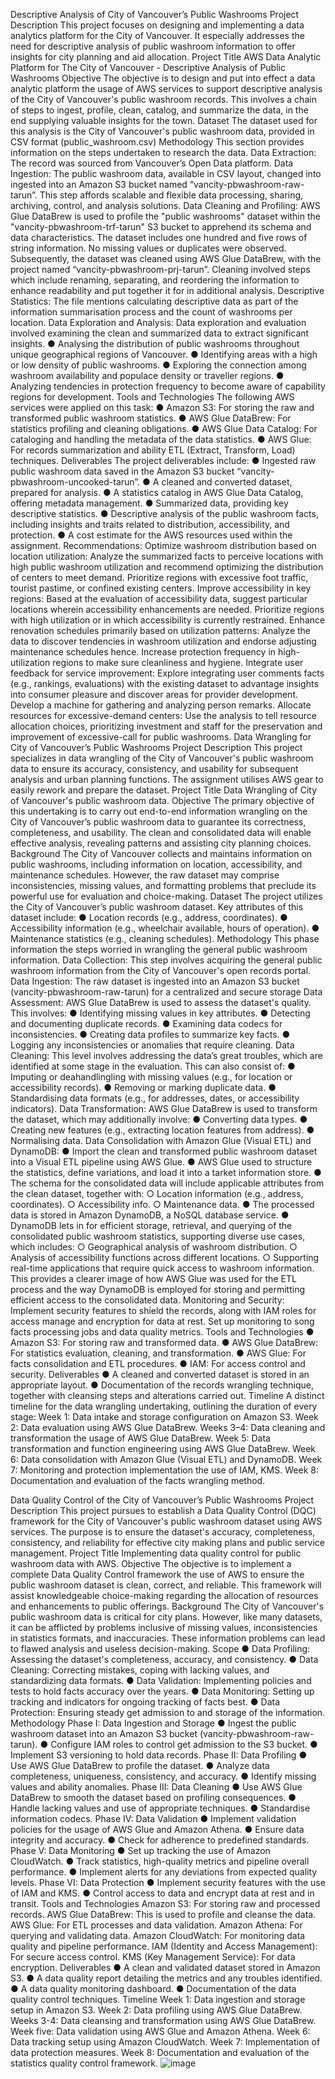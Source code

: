 Descriptive Analysis of City of Vancouver’s Public Washrooms
Project Description
This project focuses on designing and implementing a data analytics platform for the City of Vancouver. It especially addresses the need for descriptive analysis of public washroom information to offer insights for city planning and aid allocation.
Project Title
AWS Data Analytic Platform for The City of Vancouver - Descriptive Analysis of Public Washrooms
Objective
The objective is to design and put into effect a data analytic platform the usage of AWS services to support descriptive analysis of the City of Vancouver's public washroom records.  This involves a chain of steps to ingest, profile, clean, catalog, and summarize the data, in the end supplying valuable insights for the town.
Dataset
The dataset used for this analysis is the City of Vancouver's public washroom data, provided in CSV format (public_washroom.csv)
Methodology
This section provides information on the steps undertaken to research the data.
Data Extraction: The record was sourced from Vancouver’s Open Data platform.
Data Ingestion: The public washroom data, available in CSV layout, changed into ingested into an Amazon S3 bucket named “vancity-pbwashroom-raw-tarun”. This step affords scalable and flexible data processing, sharing, archiving, control, and analysis solutions.
Data Cleaning and Profiling: AWS Glue DataBrew is used to profile the "public washrooms" dataset within the "vancity-pbwashroom-trf-tarun" S3 bucket to apprehend its schema and data characteristics. The dataset includes one hundred and five rows of string information.  No missing values or duplicates were observed.  Subsequently, the dataset was cleaned using AWS Glue DataBrew, with the project named “vancity-pbwashroom-prj-tarun”.  Cleaning involved steps which include renaming, separating, and reordering the information to enhance readability and put together it for in additional analysis.
Descriptive Statistics: The file mentions calculating descriptive data as part of the information summarisation process and the count of washrooms per location.
Data Exploration and Analysis: 
Data exploration and evaluation involved examining the clean and summarized data to extract significant insights.
●	Analysing the distribution of public washrooms throughout unique geographical regions of Vancouver.
●	Identifying areas with a high or low density of public washrooms.
●	Exploring the connection among washroom availability and populace density or traveller regions.
●	Analyzing tendencies in protection frequency to become aware of capability regions for development.
Tools and Technologies
The following AWS services were applied on this task:
●	Amazon S3: For storing the raw and transformed public washroom statistics.
●	AWS Glue DataBrew: For statistics profiling and cleaning obligations.
●	AWS Glue Data Catalog: For cataloging and handling the metadata of the data statistics.
●	AWS Glue: For records summarization and ability ETL (Extract, Transform, Load) techniques.
Deliverables
The project deliverables include:
●	Ingested raw public washroom data saved in the Amazon S3 bucket “vancity-pbwashroom-uncooked-tarun”.
●	A cleaned and converted dataset, prepared for analysis.
●	A statistics catalog in AWS Glue Data Catalog, offering metadata management.
●	Summarized data, providing key descriptive statistics.
●	Descriptive analysis of the public washroom facts, including insights and traits related to distribution, accessibility, and protection.
●	A cost estimate for the AWS resources used within the assignment.
Recommendations:
Optimize washroom distribution based on location utilization: Analyze the summarized facts to perceive locations with high public washroom utilization and recommend optimizing the distribution of centers to meet demand. Prioritize regions with excessive foot traffic, tourist pastime, or confined existing centers.
Improve accessibility in key regions: Based at the evaluation of accessibility data, suggest particular locations wherein accessibility enhancements are needed. Prioritize regions with high utilization or in which accessibility is currently restrained.
Enhance renovation schedules primarily based on utilization patterns: Analyze the data to discover tendencies in washroom utilization and endorse adjusting maintenance schedules hence. Increase protection frequency in high-utilization regions to make sure cleanliness and hygiene.
Integrate user feedback for service improvement: Explore integrating user comments facts (e.g., rankings, evaluations) with the existing dataset to advantage insights into consumer pleasure and discover areas for provider development. Develop a machine for gathering and analyzing person remarks.
Allocate resources for excessive-demand centers: Use the analysis to tell resource allocation choices, prioritizing investment and staff for the preservation and improvement of excessive-call for public washrooms.
Data Wrangling for City of Vancouver’s Public Washrooms
Project Description
This project specializes in data wrangling of the City of Vancouver's public washroom data to ensure its accuracy, consistency, and usability for subsequent analysis and urban planning functions. The assignment utilises AWS gear to easily rework and prepare the dataset.
Project Title
Data Wrangling of City of Vancouver's public washroom data.
Objective
The primary objective of this undertaking is to carry out end-to-end information wrangling on the City of Vancouver’s public washroom data to guarantee its correctness, completeness, and usability. The clean and consolidated data will enable effective analysis, revealing patterns and assisting city planning choices.
Background
The City of Vancouver collects and maintains information on public washrooms, including information on location, accessibility, and maintenance schedules. However, the raw dataset may comprise inconsistencies, missing values, and formatting problems that preclude its powerful use for evaluation and choice-making.
Dataset
The project utilizes the City of Vancouver’s public washroom dataset. Key attributes of this dataset include:
●	Location records (e.g., address, coordinates).
●	Accessibility information (e.g., wheelchair available, hours of operation).
●	Maintenance statistics (e.g., cleaning schedules).
Methodology
This phase information the steps worried in wrangling the general public washroom information.
Data Collection: This step involves acquiring the general public washroom information from the City of Vancouver's open records portal.
Data Ingestion: The raw dataset is ingested into an Amazon S3 bucket (vancity-pbwashroom-raw-tarun) for a centralized and secure storage
Data Assessment: AWS Glue DataBrew is used to assess the dataset's quality. This involves:
●	Identifying missing values in key attributes.
●	Detecting and documenting duplicate records.
●	Examining data codecs for inconsistencies.
●	Creating data profiles to summarize key facts.
●	Logging any inconsistencies or anomalies that require cleaning.
Data Cleaning: This level involves addressing the data’s great troubles, which are identified at some stage in the evaluation. This can also consist of:
●	Imputing or deahandlingling with missing values (e.g., for location or accessibility records).
●	Removing or marking duplicate data.
●	Standardising data formats (e.g., for addresses, dates, or accessibility indicators).
Data Transformation: AWS Glue DataBrew is used to transform the dataset, which may additionally involve:
●	Converting data types.
●	Creating new features (e.g., extracting location features from address).
●	Normalising data.
Data Consolidation with Amazon Glue (Visual ETL) and DynamoDB:
●	Import the clean and transformed public washroom dataset into a Visual ETL pipeline using AWS Glue.
●	AWS Glue used to structure the statistics, define variations, and load it into a tarket information store.
●	The schema for the consolidated data will include applicable attributes from the clean dataset, together with:
○	Location information (e.g., address, coordinates).
○	Accessibility info.
○	Maintenance data.
●	The processed data is stored in Amazon DynamoDB, a NoSQL database service.
●	DynamoDB lets in for efficient storage, retrieval, and querying of the consolidated public washroom statistics, supporting diverse use cases, which includes:
○	Geographical analysis of washroom distribution.
○	Analysis of accessibility functions across different locations.
○	Supporting real-time applications that require quick access to washroom information.
This provides a clearer image of how AWS Glue was used for the ETL process and the way DynamoDB is employed for storing and permitting efficient access to the consolidated data.
Monitoring and Security: Implement security features to shield the records, along with IAM roles for access manage and encryption for data at rest. Set up monitoring to song facts processing jobs and data quality metrics.
Tools and Technologies
●	Amazon S3: For storing raw and transformed data.
●	AWS Glue DataBrew: For statistics evaluation, cleaning, and transformation.
●	AWS Glue: For facts consolidation and ETL procedures.
●	IAM: For access control and security.
Deliverables
●	A cleaned and converted dataset is stored in an appropriate layout.
●	Documentation of the records wrangling technique, together with cleansing steps and alterations carried out.
Timeline
A distinct timeline for the data wrangling undertaking, outlining the duration of every stage:
Week 1: Data intake and storage configuration on Amazon S3.
Week 2: Data evaluation using AWS Glue DataBrew.
Weeks 3–4: Data cleaning and transformation the usage of AWS Glue DataBrew.
Week 5: Data transformation and function engineering using AWS Glue DataBrew.
Week 6: Data consolidation with Amazon Glue (Visual ETL) and DynamoDB.
Week 7: Monitoring and protection implementation the use of IAM, KMS.
Week 8: Documentation and evaluation of the facts wrangling method.

Data Quality Control of the City of Vancouver’s Public Washrooms
Project Description
This project pursues to establish a Data Quality Control (DQC) framework for the City of Vancouver's public washroom dataset using AWS services. The purpose is to ensure the dataset's accuracy, completeness, consistency, and reliability for effective city making plans and public service management.
Project Title
Implementing data quality control for public washroom data with AWS.
Objective
The objective is to implement a complete Data Quality Control framework the use of AWS to ensure the public washroom dataset is clean, correct, and reliable. This framework will assist knowledgeable choice-making regarding the allocation of resources and enhancements to public offerings.
Background
The City of Vancouver's public washroom data is critical for city plans. However, like many datasets, it can be afflicted by problems inclusive of missing values, inconsistencies in statistics formats, and inaccuracies. These information problems can lead to flawed analysis and useless decision-making.
Scope
●	Data Profiling: Assessing the dataset's completeness, accuracy, and consistency.
●	Data Cleaning: Correcting mistakes, coping with lacking values, and standardizing data formats.
●	Data Validation: Implementing policies and tests to hold facts accuracy over the years.
●	Data Monitoring: Setting up tracking and indicators for ongoing tracking of facts best.
●	Data Protection: Ensuring steady get admission to and storage of the information.
Methodology
Phase I: Data Ingestion and Storage 
●	Ingest the public washroom dataset into an Amazon S3 bucket (vancity-pbwashroom-raw-tarun).
●	Configure IAM roles to control get admission to the S3 bucket.
●	Implement S3 versioning to hold data records.
Phase II: Data Profiling
●	Use AWS Glue DataBrew to profile the dataset.
●	Analyze data completeness, uniqueness, consistency, and accuracy.
●	Identify missing values and ability anomalies.
Phase III: Data Cleaning
●	Use AWS Glue DataBrew to smooth the dataset based on profiling consequences.
●	Handle lacking values and use of appropriate techniques.
●	Standardise information codecs.
Phase IV: Data Validation
●	Implement validation policies for the usage of AWS Glue and Amazon Athena.
●	Ensure data integrity and accuracy.
●	Check for adherence to predefined standards.
Phase V: Data Monitoring
●	Set up tracking the use of Amazon CloudWatch.
●	Track statistics, high-quality metrics and pipeline overall performance.
●	Implement alerts for any deviations from expected quality levels.
Phase VI: Data Protection
●	Implement security features with the use of IAM and KMS.
●	Control access to data and encrypt data at rest and in transit.
Tools and Technologies
Amazon S3: For storing raw and processed records.
AWS Glue DataBrew: This is used to profile and cleanse the data.
AWS Glue: For ETL processes and data validation.
Amazon Athena: For querying and validating data.
Amazon CloudWatch: For monitoring data quality and pipeline performance.
IAM (Identity and Access Management): For secure access control.
KMS (Key Management Service): For data encryption.
Deliverables
●	A clean and validated dataset stored in Amazon S3.
●	A data quality report detailing the metrics and any troubles identified.
●	A data quality monitoring dashboard.
●	Documentation of the data quality control techniques.
Timeline
Week 1: Data ingestion and storage setup in Amazon S3.
Week 2: Data profiling using AWS Glue DataBrew.
Weeks 3-4: Data cleansing and transformation using AWS Glue DataBrew.
Week five: Data validation using AWS Glue and Amazon Athena.
Week 6: Data tracking setup using Amazon CloudWatch.
Week 7: Implementation of data protection measures.
Week 8: Documentation and evaluation of the statistics quality control framework.
![image](https://github.com/user-attachments/assets/1cfddb3a-8ab9-46f0-bbad-d02d3c3422fd)
